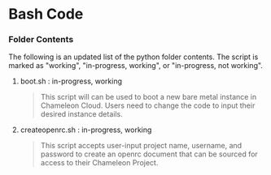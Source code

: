 Bash Code
=============

### Folder Contents ###

The following is an updated list of the python folder contents. The script is marked as "working", "in-progress, working", or "in-progress, not working".

1. boot.sh : in-progress, working

    > This script will can be used to boot a new bare metal instance in Chameleon Cloud. Users need to change the code to input their desired instance details.

2. createopenrc.sh : in-progress, working

    > This script accepts user-input project name, username, and password to create an openrc document that can be sourced for access to their Chameleon Project.
